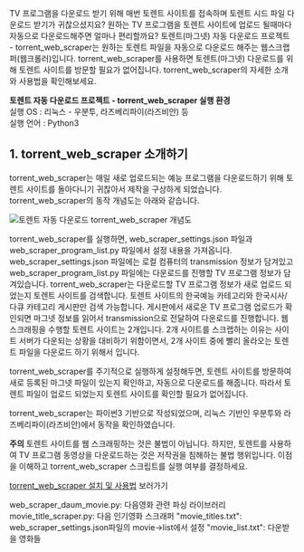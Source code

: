 TV 프로그램을 다운로드 받기 위해 매번 토렌트 사이트를 접속하며 토렌트 시드 파일 다운로드 받기가 귀찮으셨지요?
원하는 TV 프로그램을 토렌트 사이트에 업로드 될때마다 자동으로 다운로드해주면 얼마나 편리할까요?
토렌트(마그넷) 자동 다운로드 프로젝트 - torrent_web_scraper는 원하는 토렌트 파일을 자동으로 다운로드 해주는
웹스크랩퍼(웹크롤러)입니다. torrent_web_scraper를 사용하면 토렌트(마그넷) 다운로드를 위해 토렌트 사이트를
방문할 필요가 없어집니다. torrent_web_scraper의 자세한 소개와 사용법을 확인해보세요.

**토렌트 자동 다운로드 프로젝트 - torrent_web_scraper 실행 환경**  
실행 OS : 리눅스 - 우분투, 라즈베리파이(라즈비안) 등   
실행 언어 : Python3

## 1. torrent_web_scraper 소개하기

torrent_web_scraper는 매일 새로 업로드되는 예능 프로그램을 다운로드하기
위해 토렌트 사이트를 돌아다니기 귀찮아서 제작을 구상하게 되었습니다. 
torrent_web_scraper의 동작 개념도는 아래와 같습니다.  


![토렌트 자동 다운로드 torrent_web_scraper 개념도](https://geeksvoyage.com/assets/images/2018-09-16-torrent-web-scraper-2-concept.jpg       )

torrent_web_scraper를 실행하면, web_scraper_settings.json 파일과 web_scraper_program_list.py 파일에서 설정 내용을 
가져옵니다. web_scraper_settings.json 파일에는 로컬 컴퓨터의 transmission 정보가 담겨있고 
web_scraper_program_list.py 파일에는 다운로드를 진행할 TV 프로그램 정보가 담겨있습니다. 
torrent_web_scraper는 다운로드할 TV 프로그램 정보가 새로 업로드 되었는지 토렌트 사이트를 검색합니다. 
토렌트 사이트의 한국예능 카테고리와 한국시사/다큐 카테고리 게시판만 검색 가능합니다.
게시판에서 새로운 TV 프로그램 업로드가 확인되면 마그넷 정보를 읽어서 transmission으로 전달하여 다운로드를 진행합니다.
웹 스크래핑을 수행할 토렌트 사이트는 2개입니다. 2개 사이트를 스크랩하는 이유는 사이트 서버가 다운되는 상황을 대비하기
위함이면서, 2개 사이트 중에 빨리 올라오는 토렌트 파일을 다운로드 하기 위해서 입니다.

torrent_web_scraper를 주기적으로 실행하게 설정해두면, 토렌트 사이트를 방문하여 새로 등록된 마그넷 파일이 있는지 확인하고,
자동으로 다운로드를 해줍니다. 따라서 토렌트 파일이 업로드 되었는지 토렌트 사이트를 확인할 필요가 없어집니다.

torrent_web_scraper는 파이썬3 기반으로 작성되었으며, 리눅스 기반인 우분투와 라즈베리파이(라즈비안)에서 동작을
확인하였습니다.

**주의** 토렌트 사이트를 웹 스크래핑하는 것은 불법이 아닙니다. 하지만, 토렌트를 사용하여 TV 프로그램 동영상을
다운로드하는 것은 저작권을 침해하는 불법 행위입니다. 이점을 이해하고 torrent_web_scraper 스크립트를 실행 여부를 결정하세요.

[torrent_web_scraper 설치 및 사용법](https://geeksvoyage.com/raspberry%20pi/torrent-web-scraper/) 보러가기

web_scraper_daum_movie.py: 다음영화 관련 파싱 라이브러리
movie_title_scraper.py: 다음 인기영화 스크래퍼
"movie_titles.txt": web_scraper_settings.json파일의 movie->list에서 설정
"movie_list.txt": 다운받을 영화들 


